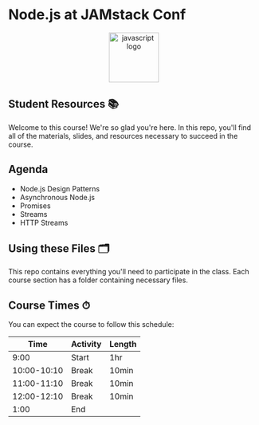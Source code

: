 # Node.js at JAMstack Conf

<p align="center">
<img src="https://upload.wikimedia.org/wikipedia/commons/thumb/6/6a/JavaScript-logo.png/600px-JavaScript-logo.png" width="100" alt="javascript logo"/>
</p>

## Student Resources 📚

Welcome to this course! We're so glad you're here. In this repo, you'll find all of the materials, slides, and resources necessary to succeed in the course.

## Agenda

- Node.js Design Patterns
- Asynchronous Node.js
- Promises
- Streams
- HTTP Streams

## Using these Files 🗂

This repo contains everything you'll need to participate in the class. Each course section has a folder containing necessary files.

## Course Times ⏱

You can expect the course to follow this schedule:

| Time        | Activity | Length |
| ----------- | -------- | ------ |
| 9:00        | Start    | 1hr    |
| 10:00-10:10 | Break    | 10min  |
| 11:00-11:10 | Break    | 10min  |
| 12:00-12:10 | Break    | 10min  |
| 1:00        | End      |
